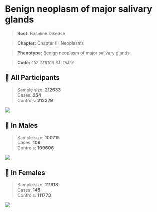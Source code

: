 # Benign neoplasm of major salivary glands

> **Root:** Baseline Disease  

> **Chapter:** Chapter II- Neoplasms  

> **Phenotype:** Benign neoplasm of major salivary glands  

> **Code:** `CD2_BENIGN_SALIVARY`

## 🧪 All Participants  
> Sample size: **212633**  
> Cases: **254**  
> Controls: **212379**
<img src="/Disease/Figures/ALL/Incidence/CD2_BENIGN_SALIVARY.png"/>
<CsvTable src="/public/Disease/Data/ALL/Incidence/COX_CD2_BENIGN_SALIVARY.csv" label="🔍 View full results" />

## 👨 In Males  
> Sample size: **100715**  
> Cases: **109**  
> Controls: **100606**
<img src="/Disease/Figures/Male/Incidence/CD2_BENIGN_SALIVARY.png"/>
<CsvTable src="/public/Disease/Data/Male/Incidence/COX_CD2_BENIGN_SALIVARY.csv" label="🔍 View full results" />

## 👩 In Females  
> Sample size: **111918**  
> Cases: **145**  
> Controls: **111773**
<img src="/Disease/Figures/Female/Incidence/CD2_BENIGN_SALIVARY.png"/>
<CsvTable src="/public/Disease/Data/Female/Incidence/COX_CD2_BENIGN_SALIVARY.csv" label="🔍 View full results" />
